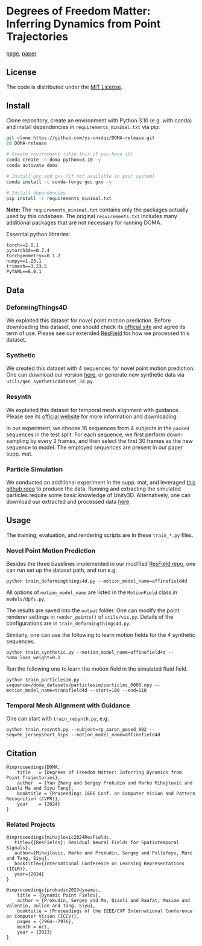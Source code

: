 # Degrees of Freedom Matter: Inferring Dynamics from Point Trajectories


[page](https://yz-cnsdqz.github.io/eigenmotion/DOMA/), [paper]()


## License

The code is distributed under the [MIT License](https://opensource.org/license/mit). 


## Install
Clone repository, create an environment with Python 3.10 (e.g. with conda) and install dependencies in `requirements_minimal.txt` via pip:

```bash
git clone https://github.com/yz-cnsdqz/DOMA-release.git
cd DOMA-release

# Create environment (skip this if you have it)
conda create -n doma python=3.10 -y
conda activate doma

# Install gcc and g++ (if not available in your system)
conda install -c conda-forge gcc gxx -y 

# Install dependencies
pip install -r requirements_minimal.txt
```

**Note:** The `requirements_minimal.txt` contains only the packages actually used by this codebase. The original `requirements.txt` includes many additional packages that are not necessary for running DOMA.

Essential python libraries: 
```
torch==2.0.1
pytorch3d==0.7.4
torchgeometry==0.1.2
numpy==1.23.1
trimesh==3.23.5
PyYAML==6.0.1
```

## Data

### DeformingThings4D

We exploited this dataset for novel point motion prediction. Before downloading this dataset, one should check its [official site](https://github.com/rabbityl/DeformingThings4D) and agree its term of use.
Please see our extended [ResField](https://drive.google.com/file/d/1234X1lywiOr0j90JVBYyvlv7CKmX77Kn/view?usp=sharing) for how we processed this dataset.

### Synthetic

We created this dataset with 4 sequences for novel point motion prediction. One can download our version [here](https://drive.google.com/drive/folders/1Gll1IDqlGM1BunmOwvgXd5JPrOlS9pTk?usp=sharing), or generate new synthetic data via `utils/gen_syntheticdataset_3d.py`.

### Resynth
We exploited this dataset for temporal mesh alignment with guidance.
Please see its [official website](https://pop.is.tue.mpg.de) for more information and downloading.

In our experiment, we choose 16 sequences from 4 subjects in the `packed` sequences in the test split.
For each sequence, we first perform down-sampling by every 2 frames, and then select the first 30 frames as the new sequence to model. The employed sequences are present in our paper supp. mat.

### Particle Simulation
We conducted an additional experiment in the supp. mat, and leveraged [this github repo](https://github.com/SebLague/Fluid-Sim) to produce the data. Running and extracting the simulated particles require some basic knowledge of Unity3D.
Alternatively, one can download our extracted and processed data [here](https://drive.google.com/drive/folders/1Kmgbd1R-KaziAkqLx6LFmorBMTPNdcf6?usp=sharing).

## Usage
The training, evaluation, and rendering scripts are in these `train_*.py` files.

### Novel Point Motion Prediction
Besides the three baselines implemented in our modified [ResField repo](), one can run set up the dataset path, and run e.g.
```
python train_deformingthings4d.py --motion_model_name=affinefield4d 
```
All options of `motion_model_name` are listed in the `MotionField` class in `models/dpfs.py`. 

The results are saved into the `output` folder. One can modify the point renderer settings in `render_points()` of `utils/vis.py`. Details of the configurations are in `train_deformingthings4d.py`.

Similarly, one can use the following to learn motion fields for the 4 synthetic sequences.
```
python train_synthetic.py --motion_model_name=affinefield4d --homo_loss_weight=0.1
```

Run the following one to learn the motion field in the simulated fluid field.
```
python train_particlesim.py --sequence=/doma_datasets/particlesim/particles_0000.npy --motion_model_name=transfield4d --start=100 --end=110
```

### Temporal Mesh Alignment with Guidance

One can start with `train_resynth.py`, e.g.
```
python train_resynth.py --subject=rp_aaron_posed_002 --seq=96_jerseyshort_hips --motion_model_name=affinefield4d
```


## Citation
```
@inproceedings{DOMA,
    title   = {Degrees of Freedom Matter: Inferring Dynamics from Point Trajectories},
    author  = {Yan Zhang and Sergey Prokudin and Marko Mihajlovic and Qianli Ma and Siyu Tang},
    booktitle = {Proceedings IEEE Conf. on Computer Vision and Pattern Recognition (CVPR)},
    year    = {2024}
}
```

### Related Projects
```
@inproceedings{mihajlovic2024ResFields,
   title={{ResFields}: Residual Neural Fields for Spatiotemporal Signals},
   author={Mihajlovic, Marko and Prokudin, Sergey and Pollefeys, Marc and Tang, Siyu},
   booktitle={International Conference on Learning Representations (ICLR)},
   year={2024}
} 

@inproceedings{prokudin2023dynamic,
    title = {Dynamic Point Fields},
    author = {Prokudin, Sergey and Ma, Qianli and Raafat, Maxime and Valentin, Julien and Tang, Siyu},
    booktitle = {Proceedings of the IEEE/CVF International Conference on Computer Vision (ICCV)},
    pages = {7964--7976},
    month = oct,
    year = {2023}
}
```
















